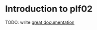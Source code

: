 # Introduction to plf02

TODO: write [great documentation](http://jacobian.org/writing/what-to-write/)
